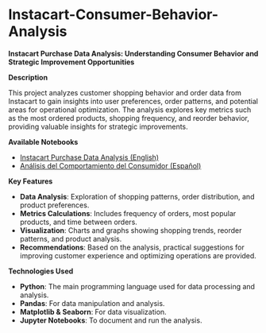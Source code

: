 # Instacart-Consumer-Behavior-Analysis

**Instacart Purchase Data Analysis: Understanding Consumer Behavior and Strategic Improvement Opportunities**

**Description**

This project analyzes customer shopping behavior and order data from Instacart to gain insights into user preferences, order patterns, and potential areas for operational optimization. The analysis explores key metrics such as the most ordered products, shopping frequency, and reorder behavior, providing valuable insights for strategic improvements.

**Available Notebooks**

- [Instacart Purchase Data Analysis (English)](https://github.com/mariasantos13/Instacart-Consumer-Behavior-Analysis/blob/main/Instacart.ipynb)
- [Análisis del Comportamiento del Consumidor (Español)](https://github.com/mariasantos13/Instacart-Consumer-Behavior-Analysis/blob/main/Ana%CC%81lisis%20Comportamiento.ipynb)

**Key Features**

- **Data Analysis**: Exploration of shopping patterns, order distribution, and product preferences.
- **Metrics Calculations**: Includes frequency of orders, most popular products, and time between orders.
- **Visualization**: Charts and graphs showing shopping trends, reorder patterns, and product analysis.
- **Recommendations**: Based on the analysis, practical suggestions for improving customer experience and optimizing operations are provided.

**Technologies Used**

- **Python**: The main programming language used for data processing and analysis.
- **Pandas**: For data manipulation and analysis.
- **Matplotlib & Seaborn**: For data visualization.
- **Jupyter Notebooks**: To document and run the analysis.
